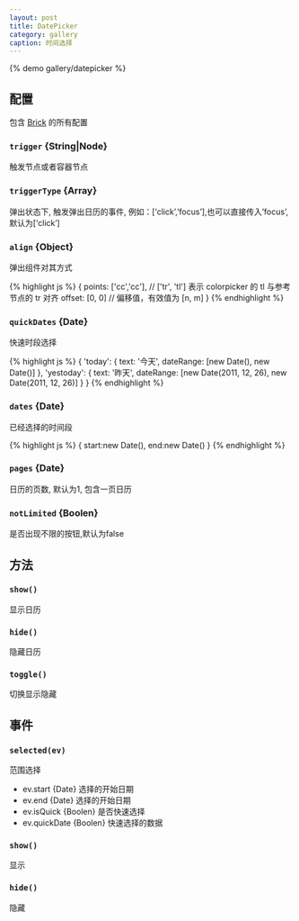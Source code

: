 ```yaml
---
layout: post
title: DatePicker
category: gallery
caption: 时间选择
---
```


{% demo gallery/datepicker %}

## 配置

包含 [Brick](/brix/core/brick) 的所有配置

### `trigger` {String|Node}

触发节点或者容器节点

### `triggerType` {Array}

弹出状态下, 触发弹出日历的事件, 例如：[‘click’,’focus’],也可以直接传入’focus’, 默认为[‘click’]

### `align` {Object}

弹出组件对其方式

{% highlight js %}
 {
    points: ['cc','cc'], // ['tr', 'tl'] 表示 colorpicker 的 tl 与参考节点的 tr 对齐
    offset: [0, 0]      // 偏移值，有效值为 [n, m]
}
{% endhighlight %}

### `quickDates` {Date}

快速时段选择

{% highlight js %}
{
	'today': {
	    text: '今天',
	    dateRange: [new Date(), new Date()]
	},
	'yestoday': {
	    text: '昨天',
	    dateRange: [new Date(2011, 12, 26), new Date(2011, 12, 26)]
	}
}
{% endhighlight %}

### `dates` {Date}

已经选择的时间段

{% highlight js %}
{
	start:new Date(),
	end:new Date()
}
{% endhighlight %}

### `pages` {Date}

日历的页数, 默认为1, 包含一页日历

### `notLimited` {Boolen}

是否出现不限的按钮,默认为false

## 方法

### `show()`

显示日历

### `hide()`

隐藏日历

### `toggle()`

切换显示隐藏

## 事件

### `selected(ev)`

范围选择

* ev.start {Date} 选择的开始日期
* ev.end {Date} 选择的开始日期
* ev.isQuick {Boolen} 是否快速选择
* ev.quickDate {Boolen} 快速选择的数据

### `show()`

显示

### `hide()`

隐藏
